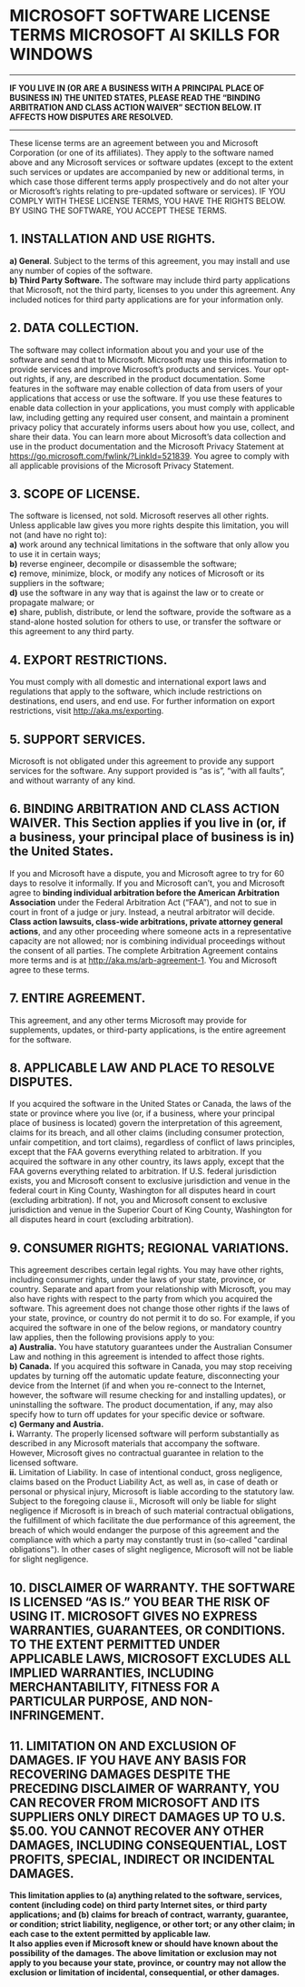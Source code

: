 # MICROSOFT SOFTWARE LICENSE TERMS MICROSOFT AI SKILLS FOR WINDOWS
 ---
**IF YOU LIVE IN (OR ARE A BUSINESS WITH A PRINCIPAL PLACE OF BUSINESS IN) THE UNITED STATES, PLEASE READ THE “BINDING ARBITRATION AND CLASS ACTION WAIVER” SECTION BELOW. IT AFFECTS HOW DISPUTES ARE RESOLVED.**

---
These license terms are an agreement between you and Microsoft Corporation (or one of its affiliates). They apply to the software named above and any Microsoft services or software updates (except to the extent such services or updates are accompanied by new or additional terms, in which case those different terms apply prospectively and do not alter your or Microsoft’s rights relating to pre-updated software or services). IF YOU COMPLY WITH THESE LICENSE TERMS, YOU HAVE THE RIGHTS BELOW. BY USING THE SOFTWARE, YOU ACCEPT THESE TERMS. 
## 1.	INSTALLATION AND USE RIGHTS. 
**a)	General**. 
Subject to the terms of this agreement, you may install and use any number of copies of the software.\
**b)	Third Party Software.** 
The software may include third party applications that Microsoft, not the third party, licenses to you under this agreement. Any included notices for third party applications are for your information only.

## 2.	DATA COLLECTION. 
The software may collect information about you and your use of the software and send that to Microsoft. Microsoft may use this information to provide services and improve Microsoft’s products and services. Your opt-out rights, if any, are described in the product documentation. Some features in the software may enable collection of data from users of your applications that access or use the software. If you use these features to enable data collection in your applications, you must comply with applicable law, including getting any required user consent, and maintain a prominent privacy policy that accurately informs users about how you use, collect, and share their data. You can learn more about Microsoft’s data collection and use in the product documentation and the Microsoft Privacy Statement at https://go.microsoft.com/fwlink/?LinkId=521839. You agree to comply with all applicable provisions of the Microsoft Privacy Statement.

## 3.	SCOPE OF LICENSE. 
The software is licensed, not sold. Microsoft reserves all other rights. Unless applicable law gives you more rights despite this limitation, you will not (and have no right to):\
**a)**	work around any technical limitations in the software that only allow you to use it in certain ways;\
**b)**	reverse engineer, decompile or disassemble the software;\
**c)**	remove, minimize, block, or modify any notices of Microsoft or its suppliers in the software;\
**d)**	use the software in any way that is against the law or to create or propagate malware; or\
**e)**	share, publish, distribute, or lend the software, provide the software as a stand-alone hosted solution for others to use, or transfer the software or this agreement to any third party. 

## 4.	EXPORT RESTRICTIONS.
You must comply with all domestic and international export laws and regulations that apply to the software, which include restrictions on destinations, end users, and end use. For further information on export restrictions, visit http://aka.ms/exporting. 

## 5.	SUPPORT SERVICES. 
Microsoft is not obligated under this agreement to provide any support services for the software. Any support provided is “as is”, “with all faults”, and without warranty of any kind. 

## 6.	BINDING ARBITRATION AND CLASS ACTION WAIVER. This Section applies if you live in (or, if a business, your principal place of business is in) the United States.  
If you and Microsoft have a dispute, you and Microsoft agree to try for 60 days to resolve it informally. If you and Microsoft can’t, you and Microsoft agree to **binding individual arbitration before the American Arbitration Association** under the Federal Arbitration Act (“FAA”), and not to sue in court in front of a judge or jury. Instead, a neutral arbitrator will decide. **Class action lawsuits, class-wide arbitrations, private attorney general actions**, and any other proceeding where someone acts in a representative capacity are not allowed; nor is combining individual proceedings without the consent of all parties. The complete Arbitration Agreement contains more terms and is at http://aka.ms/arb-agreement-1. You and Microsoft agree to these terms. 

## 7.	ENTIRE AGREEMENT. 
This agreement, and any other terms Microsoft may provide for supplements, updates, or third-party applications, is the entire agreement for the software. 

## 8.	APPLICABLE LAW AND PLACE TO RESOLVE DISPUTES. 
If you acquired the software in the United States or Canada, the laws of the state or province where you live (or, if a business, where your principal place of business is located) govern the interpretation of this agreement, claims for its breach, and all other claims (including consumer protection, unfair competition, and tort claims), regardless of conflict of laws principles, except that the FAA governs everything related to arbitration. If you acquired the software in any other country, its laws apply, except that the FAA governs everything related to arbitration. If U.S. federal jurisdiction exists, you and Microsoft consent to exclusive jurisdiction and venue in the federal court in King County, Washington for all disputes heard in court (excluding arbitration). If not, you and Microsoft consent to exclusive jurisdiction and venue in the Superior Court of King County, Washington for all disputes heard in court (excluding arbitration). 

## 9.	CONSUMER RIGHTS; REGIONAL VARIATIONS. 
This agreement describes certain legal rights. You may have other rights, including consumer rights, under the laws of your state, province, or country. Separate and apart from your relationship with Microsoft, you may also have rights with respect to the party from which you acquired the software. This agreement does not change those other rights if the laws of your state, province, or country do not permit it to do so. For example, if you acquired the software in one of the below regions, or mandatory country law applies, then the following provisions apply to you:\
**a)	Australia.** You have statutory guarantees under the Australian Consumer Law and nothing in this agreement is intended to affect those rights.\
**b)	Canada.** If you acquired this software in Canada, you may stop receiving updates by turning off the automatic update feature, disconnecting your device from the Internet (if and when you re-connect to the Internet, however, the software will resume checking for and installing updates), or uninstalling the software. The product documentation, if any, may also specify how to turn off updates for your specific device or software.\
**c)	Germany and Austria.**\
    **i.**  Warranty. The properly licensed software will perform substantially as described in any Microsoft materials that accompany the software. However, Microsoft gives no contractual guarantee in relation to the licensed software.\
    **ii.**  Limitation of Liability. In case of intentional conduct, gross negligence, claims based on the Product Liability Act, as well as, in case of death or personal or physical injury, Microsoft is liable according to the statutory law.\
Subject to the foregoing clause ii., Microsoft will only be liable for slight negligence if Microsoft is in breach of such material contractual obligations, the fulfillment of which facilitate the due performance of this agreement, the breach of which would endanger the purpose of this agreement and the compliance with which a party may constantly trust in (so-called "cardinal obligations"). In other cases of slight negligence, Microsoft will not be liable for slight negligence. 

## 10.	DISCLAIMER OF WARRANTY. THE SOFTWARE IS LICENSED “AS IS.” YOU BEAR THE RISK OF USING IT. MICROSOFT GIVES NO EXPRESS WARRANTIES, GUARANTEES, OR CONDITIONS. TO THE EXTENT PERMITTED UNDER APPLICABLE LAWS, MICROSOFT EXCLUDES ALL IMPLIED WARRANTIES, INCLUDING MERCHANTABILITY, FITNESS FOR A PARTICULAR PURPOSE, AND NON-INFRINGEMENT. 
## 11.	LIMITATION ON AND EXCLUSION OF DAMAGES. IF YOU HAVE ANY BASIS FOR RECOVERING DAMAGES DESPITE THE PRECEDING DISCLAIMER OF WARRANTY, YOU CAN RECOVER FROM MICROSOFT AND ITS SUPPLIERS ONLY DIRECT DAMAGES UP TO U.S. $5.00. YOU CANNOT RECOVER ANY OTHER DAMAGES, INCLUDING CONSEQUENTIAL, LOST PROFITS, SPECIAL, INDIRECT OR INCIDENTAL DAMAGES.
**This limitation applies to (a) anything related to the software, services, content (including code) on third party Internet sites, or third party applications; and (b) claims for breach of contract, warranty, guarantee, or condition; strict liability, negligence, or other tort; or any other claim; in each case to the extent permitted by applicable law.**\
**It also applies even if Microsoft knew or should have known about the possibility of the damages. The above limitation or exclusion may not apply to you because your state, province, or country may not allow the exclusion or limitation of incidental, consequential, or other damages.**
 
 
